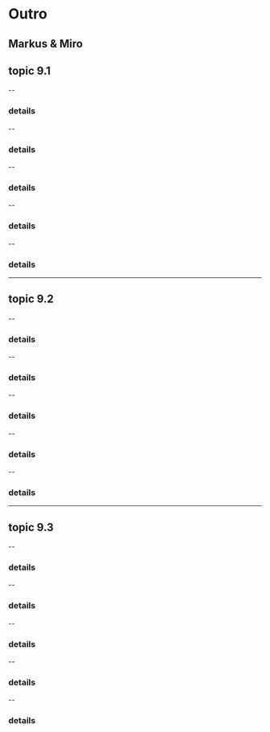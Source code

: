 # Outro
Markus & Miro
---
## topic 9.1
--
### details
--
### details
--
### details
--
### details
--
### details
---
## topic 9.2
--
### details
--
### details
--
### details
--
### details
--
### details
---
## topic 9.3
--
### details
--
### details
--
### details
--
### details
--
### details